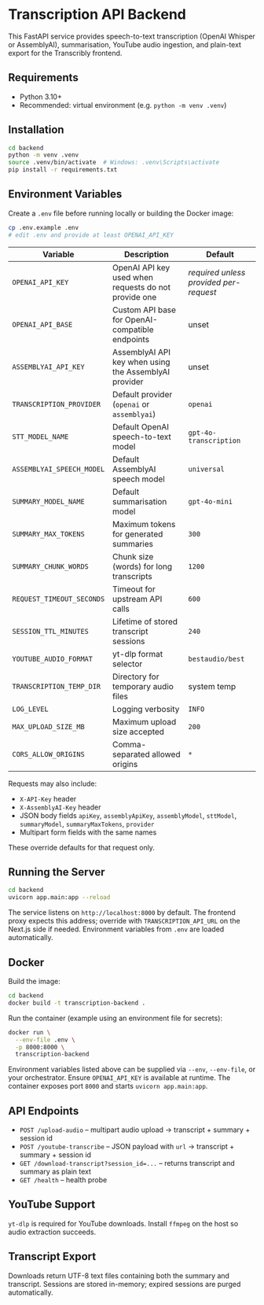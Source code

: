 # Transcription API Backend

This FastAPI service provides speech-to-text transcription (OpenAI Whisper or AssemblyAI), summarisation, YouTube audio ingestion, and plain-text export for the Transcribly frontend.

## Requirements

- Python 3.10+
- Recommended: virtual environment (e.g. `python -m venv .venv`)

## Installation

```bash
cd backend
python -m venv .venv
source .venv/bin/activate  # Windows: .venv\Scripts\activate
pip install -r requirements.txt
```

## Environment Variables

Create a `.env` file before running locally or building the Docker image:

```bash
cp .env.example .env
# edit .env and provide at least OPENAI_API_KEY
```

| Variable | Description | Default |
| --- | --- | --- |
| `OPENAI_API_KEY` | OpenAI API key used when requests do not provide one | _required unless provided per-request_ |
| `OPENAI_API_BASE` | Custom API base for OpenAI-compatible endpoints | unset |
| `ASSEMBLYAI_API_KEY` | AssemblyAI API key when using the AssemblyAI provider | unset |
| `TRANSCRIPTION_PROVIDER` | Default provider (`openai` or `assemblyai`) | `openai` |
| `STT_MODEL_NAME` | Default OpenAI speech-to-text model | `gpt-4o-transcription` |
| `ASSEMBLYAI_SPEECH_MODEL` | Default AssemblyAI speech model | `universal` |
| `SUMMARY_MODEL_NAME` | Default summarisation model | `gpt-4o-mini` |
| `SUMMARY_MAX_TOKENS` | Maximum tokens for generated summaries | `300` |
| `SUMMARY_CHUNK_WORDS` | Chunk size (words) for long transcripts | `1200` |
| `REQUEST_TIMEOUT_SECONDS` | Timeout for upstream API calls | `600` |
| `SESSION_TTL_MINUTES` | Lifetime of stored transcript sessions | `240` |
| `YOUTUBE_AUDIO_FORMAT` | yt-dlp format selector | `bestaudio/best` |
| `TRANSCRIPTION_TEMP_DIR` | Directory for temporary audio files | system temp |
| `LOG_LEVEL` | Logging verbosity | `INFO` |
| `MAX_UPLOAD_SIZE_MB` | Maximum upload size accepted | `200` |
| `CORS_ALLOW_ORIGINS` | Comma-separated allowed origins | `*` |

Requests may also include:

- `X-API-Key` header
- `X-AssemblyAI-Key` header
- JSON body fields `apiKey`, `assemblyApiKey`, `assemblyModel`, `sttModel`, `summaryModel`, `summaryMaxTokens`, `provider`
- Multipart form fields with the same names

These override defaults for that request only.

## Running the Server

```bash
cd backend
uvicorn app.main:app --reload
```

The service listens on `http://localhost:8000` by default. The frontend proxy expects this address; override with `TRANSCRIPTION_API_URL` on the Next.js side if needed. Environment variables from `.env` are loaded automatically.

## Docker

Build the image:

```bash
cd backend
docker build -t transcription-backend .
```

Run the container (example using an environment file for secrets):

```bash
docker run \
  --env-file .env \
  -p 8000:8000 \
  transcription-backend
```

Environment variables listed above can be supplied via `--env`, `--env-file`, or your orchestrator. Ensure `OPENAI_API_KEY` is available at runtime. The container exposes port `8000` and starts `uvicorn app.main:app`.

## API Endpoints

- `POST /upload-audio` – multipart audio upload → transcript + summary + session id
- `POST /youtube-transcribe` – JSON payload with `url` → transcript + summary + session id
- `GET /download-transcript?session_id=...` – returns transcript and summary as plain text
- `GET /health` – health probe

## YouTube Support

`yt-dlp` is required for YouTube downloads. Install `ffmpeg` on the host so audio extraction succeeds.

## Transcript Export

Downloads return UTF-8 text files containing both the summary and transcript. Sessions are stored in-memory; expired sessions are purged automatically.
